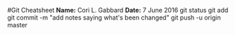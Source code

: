 #Git Cheatsheet
**Name:** Cori L. Gabbard
**Date:** 7 June 2016
git status
git add
git commit -m "add notes saying what's been changed"
git push -u origin master 